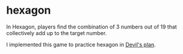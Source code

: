 # hexagon

In Hexagon, players find the combination of 3 numbers out of 19 that collectively add up to the target number.

I implemented this game to practice hexagon in [Devil's plan](https://en.wikipedia.org/wiki/The_Devil%27s_Plan).
